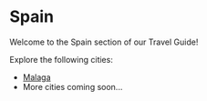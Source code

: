 # Spain

Welcome to the Spain section of our Travel Guide!

Explore the following cities:
- [Malaga](Spain/malaga.md)
- More cities coming soon...
